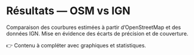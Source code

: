 # Résultats — OSM vs IGN

Comparaison des courbures estimées à partir d’OpenStreetMap et des données IGN.
Mise en évidence des écarts de précision et de couverture.

👉 Contenu à compléter avec graphiques et statistiques.
